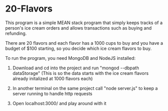 # 20-Flavors

This program is a simple MEAN stack program that simply keeps tracks of a person's ice cream orders and allows transactions such as buying and refunding.

There are 20 flavors and each flavor has a 1000 cups to buy and you have a budget of $100 starting, so you decide which ice cream flavors to buy.

To run the program, you need MongoDB and NodeJS installed:

1) Download and cd into the project and run "mongod --dbpath dataStorage" (This is so the data starts with the ice cream flavors already initalized at 1000 flavors each)

2) In another terminal on the same project call "node server.js" to keep a server running to handle http requests

3) Open localhost:3000/ and play around with it
